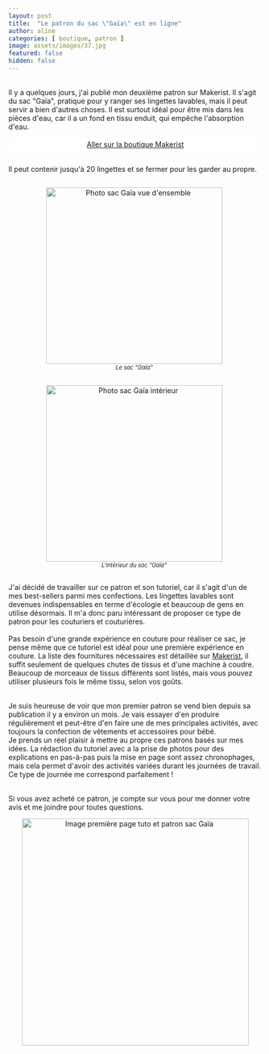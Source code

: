 ```yaml
---
layout: post
title:  "Le patron du sac \"Gaïa\" est en ligne"
author: aline
categories: [ boutique, patron ]
image: assets/images/37.jpg
featured: false
hidden: false
---
```

<br>
Il y a quelques jours, j'ai publié mon deuxième patron sur Makerist. Il s'agit du sac "Gaïa", pratique pour y ranger ses lingettes lavables, mais il peut servir a bien d'autres choses. Il est surtout idéal pour être mis dans les pièces d'eau, car il a un fond en tissu enduit, qui empêche l'absorption d'eau.<br>

<a class="makerist-link" style="
    background-color: white;
    margin-bottom: 2em;
    display: block;
    text-align: center;
    padding: .3em;" href="https://www.makerist.fr/users/tout_nouveau_tout_beau_fr" target="_blank">Aller sur la boutique Makerist</a>

Il peut contenir jusqu'à 20 lingettes et se fermer pour les garder au propre.<br>

<div float="left" style="text-align:center">
    <p style="display: inline-block; margin-right:.3em;"><img src="{{ site.url }}{{ site.baseurl }}/assets/images/38.jpg" width="350" alt="Photo sac Gaïa vue d'ensemble"/><em style="display:block; font-size: .8em">Le sac "Gaïa"</em></p>
    <p style="display: inline-block; margin-right:.3em;"><img src="{{ site.url }}{{ site.baseurl }}/assets/images/39.jpg" width="350" alt="Photo sac Gaïa intérieur"/><em style="display:block; font-size: .8em">L'intérieur du sac "Gaïa"</em></p>
</div>

J'ai décidé de travailler sur ce patron et son tutoriel, car il s'agit d'un de mes best-sellers parmi mes confections. Les lingettes lavables sont devenues indispensables en terme d'écologie et beaucoup de gens en utilise désormais. Il m'a donc paru intéressant de proposer ce type de patron pour les couturiers et couturières.<br><br>
Pas besoin d'une grande expérience en couture pour réaliser ce sac, je pense même que ce tutoriel est idéal pour une première expérience en couture. La liste des fournitures nécessaires est détaillée sur <a href="https://www.makerist.fr/patterns/le-sac-gaia" target="_blank">Makerist</a>, il suffit seulement de quelques chutes de tissus et d'une machine à coudre. Beaucoup de morceaux de tissus différents sont listés, mais vous pouvez utiliser plusieurs fois le même tissu, selon vos goûts.<br><br>

Je suis heureuse de voir que mon premier patron se vend bien depuis sa publication il y a environ un mois. Je vais essayer d'en produire régulièrement et peut-être d'en faire une de mes principales activités, avec toujours la confection de vêtements et accessoires pour bébé.<br>
Je prends un réel plaisir à mettre au propre ces patrons basés sur mes idées. La rédaction du tutoriel avec a la prise de photos pour des explications en pas-à-pas puis la mise en page sont assez chronophages, mais cela permet d'avoir des activités variées durant les journées de travail. Ce type de journée me correspond parfaitement !<br><br>


Si vous avez acheté ce patron, je compte sur vous pour me donner votre avis et me joindre pour toutes questions.<br>

<p style="text-align:center"><a href="https://www.makerist.fr/patterns/le-sac-gaia" target="_blank"><img src="{{ site.url }}{{ site.baseurl }}/assets/images/Sac_Gaïa_promo.png" width="450" alt="Image première page tuto et patron sac Gaïa"/></a></p>